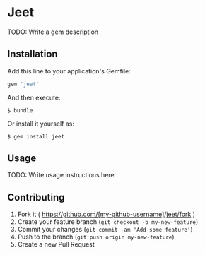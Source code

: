 # Jeet

TODO: Write a gem description

## Installation

Add this line to your application's Gemfile:

```ruby
gem 'jeet'
```

And then execute:

    $ bundle

Or install it yourself as:

    $ gem install jeet

## Usage

TODO: Write usage instructions here

## Contributing

1. Fork it ( https://github.com/[my-github-username]/jeet/fork )
2. Create your feature branch (`git checkout -b my-new-feature`)
3. Commit your changes (`git commit -am 'Add some feature'`)
4. Push to the branch (`git push origin my-new-feature`)
5. Create a new Pull Request
